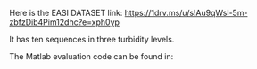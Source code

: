 Here is the EASI DATASET link:
https://1drv.ms/u/s!Au9qWsl-5m-zbfzDib4Pim12dhc?e=xph0yp

It has ten sequences in three turbidity levels.

The Matlab evaluation code can be found in:
